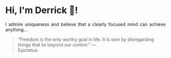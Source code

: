 # Hi, I'm Derrick 👋!
<p align="justify">I admire uniqueness and believe that a clearly focused mind can achieve anything...</p> 
<!-- #quote-start -->
<blockquote>&ldquo;Freedom is the only worthy goal in life. It is won by disregarding things that lie beyond our control.&rdquo; &mdash; <footer>Epictetus</footer></blockquote>
<!-- #quote-end -->
